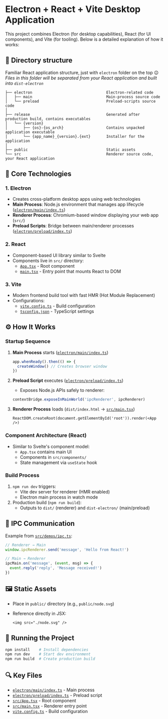 # Electron + React + Vite Desktop Application

This project combines Electron (for desktop capabilities), React (for UI components), and Vite (for tooling). Below is a detailed explanation of how it works:

## 📂 Directory structure

Familiar React application structure, just with `electron` folder on the top :wink:  
*Files in this folder will be separated from your React application and built into `dist-electron`*  

```tree
├── electron                                 Electron-related code
│   ├── main                                 Main-process source code
│   └── preload                              Preload-scripts source code
│
├── release                                  Generated after production build, contains executables
│   └── {version}
│       ├── {os}-{os_arch}                   Contains unpacked application executable
│       └── {app_name}_{version}.{ext}       Installer for the application
│
├── public                                   Static assets
└── src                                      Renderer source code, your React application
```

## 🧩 Core Technologies

### 1. Electron

- Creates cross-platform desktop apps using web technologies
- **Main Process**: Node.js environment that manages app lifecycle ([`electron/main/index.ts`](electron/main/index.ts))
- **Renderer Process**: Chromium-based window displaying your web app (`src/`)
- **Preload Scripts**: Bridge between main/renderer processes ([`electron/preload/index.ts`](electron/preload/index.ts))

### 2. React

- Component-based UI library similar to Svelte
- Components live in `src/` directory:
  - [`App.tsx`](src/App.tsx) - Root component
  - [`main.tsx`](src/main.tsx) - Entry point that mounts React to DOM

### 3. Vite

- Modern frontend build tool with fast HMR (Hot Module Replacement)
- Configurations:
  - [`vite.config.ts`](vite.config.ts) - Build configuration
  - [`tsconfig.json`](tsconfig.json) - TypeScript settings

## ⚙️ How It Works

### Startup Sequence

1. **Main Process** starts ([`electron/main/index.ts`](electron/main/index.ts))

   ```typescript
   app.whenReady().then(() => {
     createWindow() // Creates browser window
   })
   ```
  
2. **Preload Script** executes ([`electron/preload/index.ts`](electron/preload/index.ts))
   - Exposes Node.js APIs safely to renderer:

   ```typescript
   contextBridge.exposeInMainWorld('ipcRenderer', ipcRenderer)
   ```

3. **Renderer Process** loads (`dist/index.html` → [`src/main.tsx`](src/main.tsx))

   ```tsx
   ReactDOM.createRoot(document.getElementById('root')).render(<App />)
   ```

### Component Architecture (React)

- Similar to Svelte's component model:
  - `App.tsx` contains main UI
  - Components in `src/components/`
  - State management via `useState` hook

### Build Process

1. `npm run dev` triggers:
   - Vite dev server for renderer (HMR enabled)
   - Electron main process in watch mode
2. Production build (`npm run build`):
   - Outputs to `dist/` (renderer) and `dist-electron/` (main/preload)

## 🔗 IPC Communication

Example from [`src/demos/ipc.ts`](src/demos/ipc.ts):

```ts
// Renderer → Main
window.ipcRenderer.send('message', 'Hello from React!')

// Main → Renderer
ipcMain.on('message', (event, msg) => {
  event.reply('reply', 'Message received!')
})
```

## 🖼️ Static Assets

- Place in `public/` directory (e.g., `public/node.svg`)
- Reference directly in JSX:

  ```tsx
  <img src="./node.svg" />
  ```

## 🚀 Running the Project

```bash
npm install    # Install dependencies
npm run dev    # Start dev environment
npm run build  # Create production build
```

## 🔍 Key Files

- [`electron/main/index.ts`](electron/main/index.ts) - Main process
- [`electron/preload/index.ts`](electron/preload/index.ts) - Preload script
- [`src/App.tsx`](src/App.tsx) - Root component
- [`src/main.tsx`](src/main.tsx) - Renderer entry point
- [`vite.config.ts`](vite.config.ts) - Build configuration
